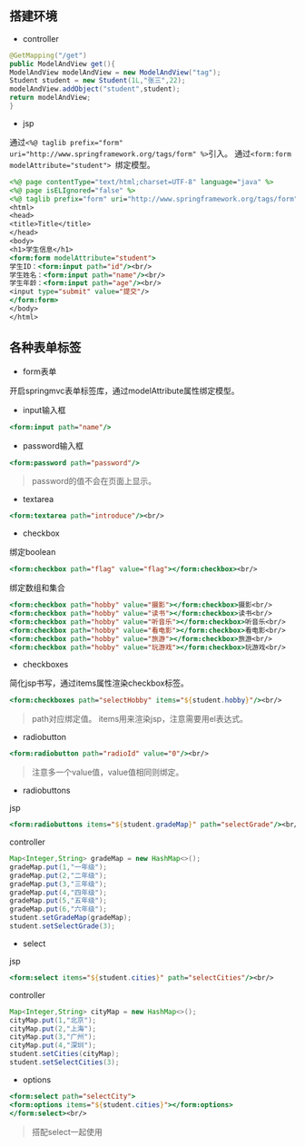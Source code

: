 ## 搭建环境

- controller

```java
@GetMapping("/get")  
public ModelAndView get(){  
ModelAndView modelAndView = new ModelAndView("tag");  
Student student = new Student(1L,"张三",22);  
modelAndView.addObject("student",student);  
return modelAndView;  
}
```

- jsp

通过`<%@ taglib prefix="form" uri="http://www.springframework.org/tags/form" %>`引入。
通过`<form:form modelAttribute="student"> `绑定模型。

```jsp
<%@ page contentType="text/html;charset=UTF-8" language="java" %>  
<%@ page isELIgnored="false" %>  
<%@ taglib prefix="form" uri="http://www.springframework.org/tags/form" %>  
<html>  
<head>  
<title>Title</title>  
</head>  
<body>  
<h1>学生信息</h1>  
<form:form modelAttribute="student">  
学生ID：<form:input path="id"/><br/>  
学生姓名：<form:input path="name"/><br/>  
学生年龄：<form:input path="age"/><br/>  
<input type="submit" value="提交"/>  
</form:form>  
</body>  
</html>
```

## 各种表单标签

- form表单

开启springmvc表单标签库，通过modelAttribute属性绑定模型。

- input输入框

```jsp
<form:input path="name"/>
```

- password输入框

```jsp
<form:password path="password"/>
```

> password的值不会在页面上显示。

- textarea

```jsp
<form:textarea path="introduce"/><br/>
```

- checkbox

绑定boolean

```jsp
<form:checkbox path="flag" value="flag"></form:checkbox><br/>
```

绑定数组和集合

```jsp
<form:checkbox path="hobby" value="摄影"></form:checkbox>摄影<br/>  
<form:checkbox path="hobby" value="读书"></form:checkbox>读书<br/>  
<form:checkbox path="hobby" value="听音乐"></form:checkbox>听音乐<br/>  
<form:checkbox path="hobby" value="看电影"></form:checkbox>看电影<br/>  
<form:checkbox path="hobby" value="旅游"></form:checkbox>旅游<br/>  
<form:checkbox path="hobby" value="玩游戏"></form:checkbox>玩游戏<br/>
```

- checkboxes

简化jsp书写，通过items属性渲染checkbox标签。

```jsp
<form:checkboxes path="selectHobby" items="${student.hobby}"/><br/>
```

>path对应绑定值。
>items用来渲染jsp，注意需要用el表达式。

- radiobutton

```jsp
<form:radiobutton path="radioId" value="0"/><br/>
```

>注意多一个value值，value值相同则绑定。

- radiobuttons

jsp

```jsp
<form:radiobuttons items="${student.gradeMap}" path="selectGrade"/><br/>
```

controller

```java
Map<Integer,String> gradeMap = new HashMap<>();  
gradeMap.put(1,"一年级");  
gradeMap.put(2,"二年级");  
gradeMap.put(3,"三年级");  
gradeMap.put(4,"四年级");  
gradeMap.put(5,"五年级");  
gradeMap.put(6,"六年级");  
student.setGradeMap(gradeMap);  
student.setSelectGrade(3);
```

- select

jsp

```jsp
<form:select items="${student.cities}" path="selectCities"/><br/>
```

controller

```java
Map<Integer,String> cityMap = new HashMap<>();  
cityMap.put(1,"北京");  
cityMap.put(2,"上海");  
cityMap.put(3,"广州");  
cityMap.put(4,"深圳");  
student.setCities(cityMap);  
student.setSelectCities(3);
```

- options

```jsp
<form:select path="selectCity">  
<form:options items="${student.cities}"></form:options>  
</form:select><br/>
```

>搭配select一起使用